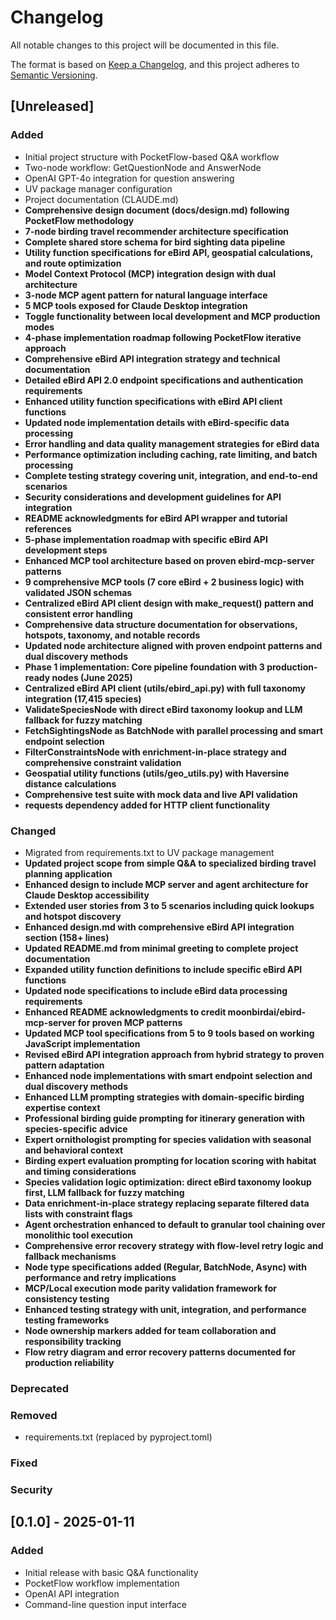 # Changelog

All notable changes to this project will be documented in this file.

The format is based on [Keep a Changelog](https://keepachangelog.com/en/1.0.0/),
and this project adheres to [Semantic Versioning](https://semver.org/spec/v2.0.0.html).

## [Unreleased]

### Added
- Initial project structure with PocketFlow-based Q&A workflow
- Two-node workflow: GetQuestionNode and AnswerNode
- OpenAI GPT-4o integration for question answering
- UV package manager configuration
- Project documentation (CLAUDE.md)
- **Comprehensive design document (docs/design.md) following PocketFlow methodology**
- **7-node birding travel recommender architecture specification**
- **Complete shared store schema for bird sighting data pipeline**
- **Utility function specifications for eBird API, geospatial calculations, and route optimization**
- **Model Context Protocol (MCP) integration design with dual architecture**
- **3-node MCP agent pattern for natural language interface**
- **5 MCP tools exposed for Claude Desktop integration**
- **Toggle functionality between local development and MCP production modes**
- **4-phase implementation roadmap following PocketFlow iterative approach**
- **Comprehensive eBird API integration strategy and technical documentation**
- **Detailed eBird API 2.0 endpoint specifications and authentication requirements**
- **Enhanced utility function specifications with eBird API client functions**
- **Updated node implementation details with eBird-specific data processing**
- **Error handling and data quality management strategies for eBird data**
- **Performance optimization including caching, rate limiting, and batch processing**
- **Complete testing strategy covering unit, integration, and end-to-end scenarios**
- **Security considerations and development guidelines for API integration**
- **README acknowledgments for eBird API wrapper and tutorial references**
- **5-phase implementation roadmap with specific eBird API development steps**
- **Enhanced MCP tool architecture based on proven ebird-mcp-server patterns**
- **9 comprehensive MCP tools (7 core eBird + 2 business logic) with validated JSON schemas**
- **Centralized eBird API client design with make_request() pattern and consistent error handling**
- **Comprehensive data structure documentation for observations, hotspots, taxonomy, and notable records**
- **Updated node architecture aligned with proven endpoint patterns and dual discovery methods**
- **Phase 1 implementation: Core pipeline foundation with 3 production-ready nodes (June 2025)**
- **Centralized eBird API client (utils/ebird_api.py) with full taxonomy integration (17,415 species)**
- **ValidateSpeciesNode with direct eBird taxonomy lookup and LLM fallback for fuzzy matching**
- **FetchSightingsNode as BatchNode with parallel processing and smart endpoint selection**
- **FilterConstraintsNode with enrichment-in-place strategy and comprehensive constraint validation**
- **Geospatial utility functions (utils/geo_utils.py) with Haversine distance calculations**
- **Comprehensive test suite with mock data and live API validation**
- **requests dependency added for HTTP client functionality**

### Changed
- Migrated from requirements.txt to UV package management
- **Updated project scope from simple Q&A to specialized birding travel planning application**
- **Enhanced design to include MCP server and agent architecture for Claude Desktop accessibility**
- **Extended user stories from 3 to 5 scenarios including quick lookups and hotspot discovery**
- **Enhanced design.md with comprehensive eBird API integration section (158+ lines)**
- **Updated README.md from minimal greeting to complete project documentation**
- **Expanded utility function definitions to include specific eBird API functions**
- **Updated node specifications to include eBird data processing requirements**
- **Enhanced README acknowledgments to credit moonbirdai/ebird-mcp-server for proven MCP patterns**
- **Updated MCP tool specifications from 5 to 9 tools based on working JavaScript implementation**
- **Revised eBird API integration approach from hybrid strategy to proven pattern adaptation**
- **Enhanced node implementations with smart endpoint selection and dual discovery methods**
- **Enhanced LLM prompting strategies with domain-specific birding expertise context**
- **Professional birding guide prompting for itinerary generation with species-specific advice**
- **Expert ornithologist prompting for species validation with seasonal and behavioral context**
- **Birding expert evaluation prompting for location scoring with habitat and timing considerations**
- **Species validation logic optimization: direct eBird taxonomy lookup first, LLM fallback for fuzzy matching**
- **Data enrichment-in-place strategy replacing separate filtered data lists with constraint flags**
- **Agent orchestration enhanced to default to granular tool chaining over monolithic tool execution**
- **Comprehensive error recovery strategy with flow-level retry logic and fallback mechanisms**
- **Node type specifications added (Regular, BatchNode, Async) with performance and retry implications**
- **MCP/Local execution mode parity validation framework for consistency testing**
- **Enhanced testing strategy with unit, integration, and performance testing frameworks**
- **Node ownership markers added for team collaboration and responsibility tracking**
- **Flow retry diagram and error recovery patterns documented for production reliability**

### Deprecated

### Removed
- requirements.txt (replaced by pyproject.toml)

### Fixed

### Security

## [0.1.0] - 2025-01-11

### Added
- Initial release with basic Q&A functionality
- PocketFlow workflow implementation
- OpenAI API integration
- Command-line question input interface